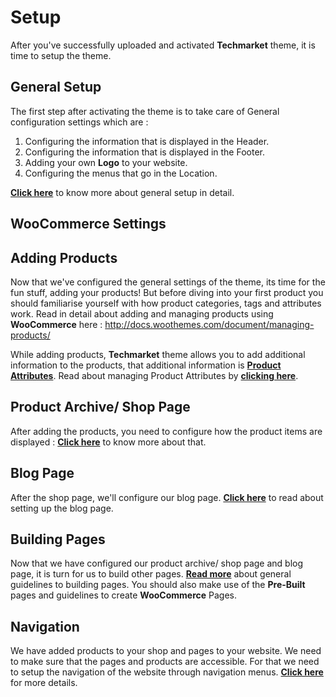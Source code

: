 # Setup

After you've successfully uploaded and activated **Techmarket** theme, it is time to setup the theme.

## General Setup

The first step after activating the theme is to take care of General configuration settings which are :

1. Configuring the information that is displayed in the Header.
2. Configuring the information that is displayed in the Footer.
3. Adding your own **Logo** to your website.
4. Configuring the menus that go in the Location.


[**Click here**](general.md) to know more about general setup in detail.
## WooCommerce Settings

## Adding Products

Now that we've configured the general settings of the theme, its time for the fun stuff, adding your products! But before diving into your first product you should familiarise yourself with how product categories, tags and attributes work. Read in detail about adding and managing products using **WooCommerce** here : http://docs.woothemes.com/document/managing-products/

While adding products, **Techmarket** theme allows you to add additional information to the products, that additional information is [**Product Attributes**](product_attributes.md). Read about managing Product Attributes by [**clicking here**](product_attributes.md).

## Product Archive/ Shop Page

After adding the products, you need to configure how the product items are displayed : [**Click here**](product_archiveshop_page.md) to know more about that.

## Blog Page

After the shop page, we'll configure our blog page. [**Click here**](blog_page.md) to read about setting up the blog page.

## Building Pages

Now that we have configured our product archive/ shop page and blog page, it is turn for us to build other pages. [**Read more**](building_pages.md) about general guidelines to building pages. You should also make use of the **Pre-Built** pages and guidelines to create **WooCommerce** Pages.

## Navigation

We have added products to your shop and pages to your website. We need to make sure that the pages and products are accessible. For that we need to setup the navigation of the website through navigation menus. [**Click here**](navigation.md) for more details.


